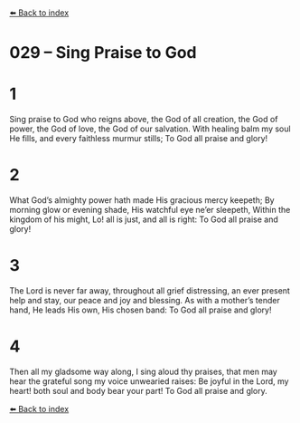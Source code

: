 [⬅️ Back to index](../README.md)

# 029 – Sing Praise to God


# 1
Sing praise to God who reigns above,
the God of all creation,
the God of power, the God of love,
the God of our salvation.
With healing balm my soul He fills,
and every faithless murmur stills;
To God all praise and glory!

# 2
What God’s almighty power hath made
His gracious mercy keepeth;
By morning glow or evening shade,
His watchful eye ne’er sleepeth,
Within the kingdom of his might,
Lo! all is just, and all is right:
To God all praise and glory!

# 3
The Lord is never far away,
throughout all grief distressing,
an ever present help and stay,
our peace and joy and blessing.
As with a mother’s tender hand,
He leads His own, His chosen band:
To God all praise and glory!

# 4
Then all my gladsome way along,
I sing aloud thy praises,
that men may hear the grateful song
my voice unwearied raises:
Be joyful in the Lord, my heart!
both soul and body bear your part!
To God all praise and glory.

[⬅️ Back to index](../README.md)
